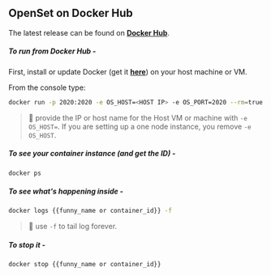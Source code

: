 ## OpenSet on Docker Hub

The latest release can be found on **[Docker Hub](https://hub.docker.com/r/opset/openset_x64_rel/)**. 

##### To run from Docker Hub -

First, install or update Docker (get it **[here](https://www.docker.com/get-docker)**) on  your host machine or VM.

From the console type:

```bash
docker run -p 2020:2020 -e OS_HOST=<HOST IP> -e OS_PORT=2020 --rm=true -d opset/openset_x64_rel
```

> :pushpin: provide the IP or host name for the Host VM or machine with `-e OS_HOST=`. If you are setting up a one node instance, you remove `-e OS_HOST`.

##### To see your container instance (and get the ID) -
```bash
docker ps
```

##### To see what's happening inside  -
```bash
docker logs {{funny_name or container_id}} -f
```
> :pushpin: use `-f` to tail log forever.

##### To stop it -
```bash
docker stop {{funny_name or container_id}}
```